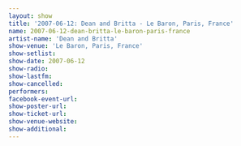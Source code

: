 ```yaml
---
layout: show
title: '2007-06-12: Dean and Britta - Le Baron, Paris, France'
name: 2007-06-12-dean-britta-le-baron-paris-france
artist-name: 'Dean and Britta'
show-venue: 'Le Baron, Paris, France'
show-setlist: 
show-date: 2007-06-12
show-radio: 
show-lastfm: 
show-cancelled: 
performers: 
facebook-event-url: 
show-poster-url: 
show-ticket-url: 
show-venue-website: 
show-additional: 
---
```


